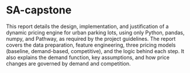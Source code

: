# SA-capstone

This report details the design, implementation, and justification of a dynamic pricing engine for urban parking lots, using only Python, pandas, numpy, and Pathway, as required by the project guidelines. The report covers the data preparation, feature engineering, three pricing models (baseline, demand-based, competitive), and the logic behind each step. It also explains the demand function, key assumptions, and how price changes are governed by demand and competition.
